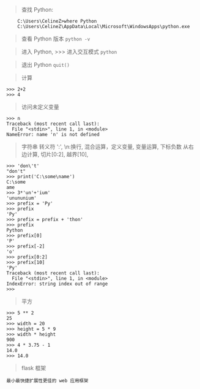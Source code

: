 > 查找 Python:

```
    C:\Users\CelineZ>where Python
    C:\Users\CelineZ\AppData\Local\Microsoft\WindowsApps\python.exe
```

> 查看 Python 版本
`python -v`

> 进入 Python, >>> 进入交互模式
`python`

> 退出 Python
`quit()`

> 计算

```
>>> 2+2
>>> 4
```

> 访问未定义变量

```
>>> n
Traceback (most recent call last):
  File "<stdin>", line 1, in <module>
NameError: name 'n' is not defined
```

> 字符串 转义符 \':', \n:换行, 混合运算，定义变量, 变量运算, 下标负数 从右边计算, 切片[0:2], 越界[10],

```
>>> 'don\'t' 
"don't"
>>> print('C:\some\name')  
C:\some
ame
>>> 3*'un'+'ium'
'unununium'
>>> prefix = 'Py'
>>> prefix
'Py'
>>> prefix = prefix + 'thon'
>>> prefix
Python
>>> prefix[0]
'P'
>>> prefix[-2]
'o'
>>> prefix[0:2]
>>> prefix[10]
'Py'
Traceback (most recent call last):
  File "<stdin>", line 1, in <module>
IndexError: string index out of range
>>>
```

> 平方

```
>>> 5 ** 2
25
>>> width = 20
>>> height = 5 * 9
>>> width * height
900
>>> 4 * 3.75 - 1
14.0
>>> 14.0

```

> flask 框架

```
最小最快捷扩展性更佳的 web 应用框架
```
